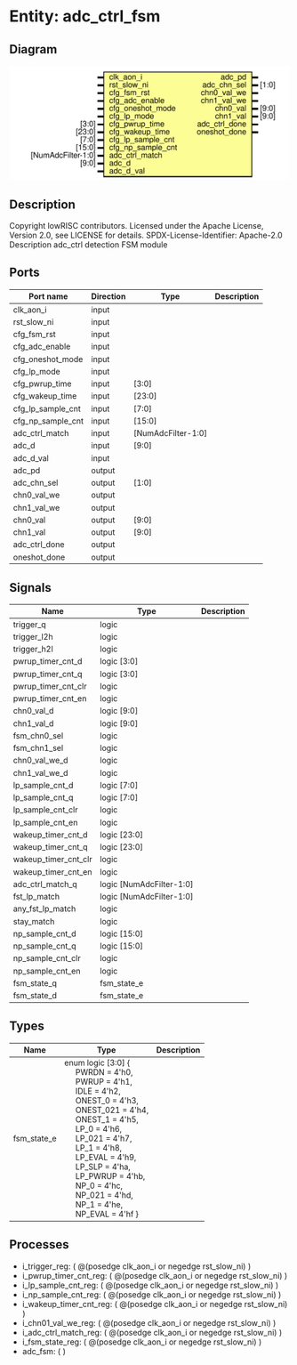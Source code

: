 # Entity: adc_ctrl_fsm

## Diagram

![Diagram](adc_ctrl_fsm.svg "Diagram")
## Description

Copyright lowRISC contributors.
 Licensed under the Apache License, Version 2.0, see LICENSE for details.
 SPDX-License-Identifier: Apache-2.0
 Description adc_ctrl detection FSM module
 
## Ports

| Port name         | Direction | Type               | Description |
| ----------------- | --------- | ------------------ | ----------- |
| clk_aon_i         | input     |                    |             |
| rst_slow_ni       | input     |                    |             |
| cfg_fsm_rst       | input     |                    |             |
| cfg_adc_enable    | input     |                    |             |
| cfg_oneshot_mode  | input     |                    |             |
| cfg_lp_mode       | input     |                    |             |
| cfg_pwrup_time    | input     | [3:0]              |             |
| cfg_wakeup_time   | input     | [23:0]             |             |
| cfg_lp_sample_cnt | input     | [7:0]              |             |
| cfg_np_sample_cnt | input     | [15:0]             |             |
| adc_ctrl_match    | input     | [NumAdcFilter-1:0] |             |
| adc_d             | input     | [9:0]              |             |
| adc_d_val         | input     |                    |             |
| adc_pd            | output    |                    |             |
| adc_chn_sel       | output    | [1:0]              |             |
| chn0_val_we       | output    |                    |             |
| chn1_val_we       | output    |                    |             |
| chn0_val          | output    | [9:0]              |             |
| chn1_val          | output    | [9:0]              |             |
| adc_ctrl_done     | output    |                    |             |
| oneshot_done      | output    |                    |             |
## Signals

| Name                 | Type                     | Description |
| -------------------- | ------------------------ | ----------- |
| trigger_q            | logic                    |             |
| trigger_l2h          | logic                    |             |
| trigger_h2l          | logic                    |             |
| pwrup_timer_cnt_d    | logic [3:0]              |             |
| pwrup_timer_cnt_q    | logic [3:0]              |             |
| pwrup_timer_cnt_clr  | logic                    |             |
| pwrup_timer_cnt_en   | logic                    |             |
| chn0_val_d           | logic [9:0]              |             |
| chn1_val_d           | logic [9:0]              |             |
| fsm_chn0_sel         | logic                    |             |
| fsm_chn1_sel         | logic                    |             |
| chn0_val_we_d        | logic                    |             |
| chn1_val_we_d        | logic                    |             |
| lp_sample_cnt_d      | logic [7:0]              |             |
| lp_sample_cnt_q      | logic [7:0]              |             |
| lp_sample_cnt_clr    | logic                    |             |
| lp_sample_cnt_en     | logic                    |             |
| wakeup_timer_cnt_d   | logic [23:0]             |             |
| wakeup_timer_cnt_q   | logic [23:0]             |             |
| wakeup_timer_cnt_clr | logic                    |             |
| wakeup_timer_cnt_en  | logic                    |             |
| adc_ctrl_match_q     | logic [NumAdcFilter-1:0] |             |
| fst_lp_match         | logic [NumAdcFilter-1:0] |             |
| any_fst_lp_match     | logic                    |             |
| stay_match           | logic                    |             |
| np_sample_cnt_d      | logic [15:0]             |             |
| np_sample_cnt_q      | logic [15:0]             |             |
| np_sample_cnt_clr    | logic                    |             |
| np_sample_cnt_en     | logic                    |             |
| fsm_state_q          | fsm_state_e              |             |
| fsm_state_d          | fsm_state_e              |             |
## Types

| Name        | Type                                                                                                                                                                                                                                                                                                                                                                                                                                                                                                                                                                                                                                                                                                                                                                                                                                                                                                                                                                                                                                                                                                                                                                                                                                                                                                                                                         | Description |
| ----------- | ------------------------------------------------------------------------------------------------------------------------------------------------------------------------------------------------------------------------------------------------------------------------------------------------------------------------------------------------------------------------------------------------------------------------------------------------------------------------------------------------------------------------------------------------------------------------------------------------------------------------------------------------------------------------------------------------------------------------------------------------------------------------------------------------------------------------------------------------------------------------------------------------------------------------------------------------------------------------------------------------------------------------------------------------------------------------------------------------------------------------------------------------------------------------------------------------------------------------------------------------------------------------------------------------------------------------------------------------------------ | ----------- |
| fsm_state_e | enum logic [3:0] {<br><span style="padding-left:20px">                             PWRDN = 4'h0,<br><span style="padding-left:20px">                             PWRUP = 4'h1,<br><span style="padding-left:20px">                             IDLE = 4'h2,<br><span style="padding-left:20px">                             ONEST_0 = 4'h3,<br><span style="padding-left:20px">                             ONEST_021 = 4'h4,<br><span style="padding-left:20px">                             ONEST_1 = 4'h5,<br><span style="padding-left:20px">                             LP_0 = 4'h6,<br><span style="padding-left:20px">                             LP_021 = 4'h7,<br><span style="padding-left:20px">                             LP_1 = 4'h8,<br><span style="padding-left:20px">                             LP_EVAL = 4'h9,<br><span style="padding-left:20px">                             LP_SLP = 4'ha,<br><span style="padding-left:20px">                             LP_PWRUP = 4'hb,<br><span style="padding-left:20px">                             NP_0 = 4'hc,<br><span style="padding-left:20px">                             NP_021 = 4'hd,<br><span style="padding-left:20px">                             NP_1 = 4'he,<br><span style="padding-left:20px">                             NP_EVAL = 4'hf                             } |             |
## Processes
- i_trigger_reg: ( @(posedge clk_aon_i or negedge rst_slow_ni) )
- i_pwrup_timer_cnt_reg: ( @(posedge clk_aon_i or negedge rst_slow_ni) )
- i_lp_sample_cnt_reg: ( @(posedge clk_aon_i or negedge rst_slow_ni) )
- i_np_sample_cnt_reg: ( @(posedge clk_aon_i or negedge rst_slow_ni) )
- i_wakeup_timer_cnt_reg: ( @(posedge clk_aon_i or negedge rst_slow_ni) )
- i_chn01_val_we_reg: ( @(posedge clk_aon_i or negedge rst_slow_ni) )
- i_adc_ctrl_match_reg: ( @(posedge clk_aon_i or negedge rst_slow_ni) )
- i_fsm_state_reg: ( @(posedge clk_aon_i or negedge rst_slow_ni) )
- adc_fsm: (  )

